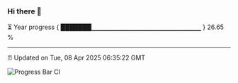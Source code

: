 ### Hi there 👋

⏳ Year progress { ███████▁▁▁▁▁▁▁▁▁▁▁▁▁▁▁▁▁▁▁▁▁▁▁ } 26.65 %

---

⏰ Updated on Tue, 08 Apr 2025 06:35:22 GMT

![Progress Bar CI](https://github.com/DhruviPatel157/GitHub-Actions-Demo/workflows/Progress%20Bar%20CI/badge.svg)
